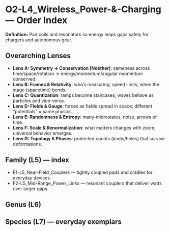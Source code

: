 # O2-L4_Wireless_Power-&-Charging — Order Index
**Definition:** Pair coils and resonators so energy leaps gaps safely for chargers and autonomous gear.
## Overarching Lenses

- **Lens A: Symmetry -> Conservation (Noether)**: sameness across time/space/rotation → energy/momentum/angular momentum conserved.
- **Lens B: Frames & Relativity**: who’s measuring; speed limits; when the stage (spacetime) bends.
- **Lens C: Quantization**: ramps become staircases; waves behave as particles and vice-versa.
- **Lens D: Fields & Gauge**: forces as fields spread in space; different “potentials” = same physics.
- **Lens E: Randomness & Entropy**: many-microstates, noise, arrows of time.
- **Lens F: Scale & Renormalization**: what matters changes with zoom; universal behavior emerges.
- **Lens G: Topology & Phases**: protected counts (knots/holes) that survive deformations.

## Family (L5) — index
- F1-L5_Near-Field_Couplers — tightly coupled pads and cradles for everyday devices.
- F2-L5_Mid-Range_Power_Links — resonant couplers that deliver watts over larger gaps.
## Genus (L6)
## Species (L7) — everyday exemplars
